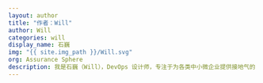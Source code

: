 ```yaml
---
layout: author
title: "作者：Will"
author: Will
categories: will
display_name: 石巍
img: "{{ site.img_path }}/Will.svg"
org: Assurance Sphere
description: 我是石巍（Will），DevOps 设计师，专注于为各类中小微企业提供接地气的 DevOps 落地方案。
---
```



